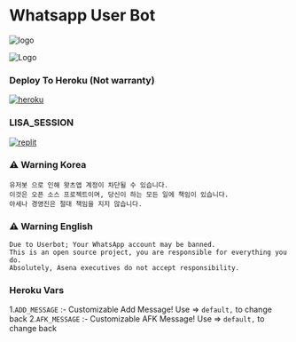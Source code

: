 # Whatsapp User Bot


![logo](https://c.tenor.com/bSDqtL945XUAAAAC/blackpink-lisa-lisa-blackpink.gif)


![Logo](https://www.tamilblasters.lol/uploads/monthly_2020_02/torrborder.gif.76a54db1a11406f9ba80146699b99b74.gif)


### Deploy To Heroku (Not warranty)

   <a href="https://dashboard.heroku.com/new?template=https://github.com/LISA-KOREA/LISA-WA-BOT"><img alt="heroku" src="https://img.shields.io/badge/-Deploy%20To%20Heroku-purple?style=for-the-badge&logo=heroku&logoColor=white"/></a> 



### LISA_SESSION
<a href="https://replit.com/@TelegramBots/Lisa"><img alt="replit" src="https://img.shields.io/badge/-String%20Session-black?style=for-the-badge&logo=replit&logoColor=white"/></a> 


### ⚠️ Warning Korea

```
유저봇 으로 인해 왓츠앱 계정이 차단될 수 있습니다.
이것은 오픈 소스 프로젝트이며, 당신이 하는 모든 일에 책임이 있습니다.
아세나 경영진은 절대 책임을 지지 않습니다.

```
### ⚠️ Warning English
```
Due to Userbot; Your WhatsApp account may be banned.
This is an open source project, you are responsible for everything you do. 
Absolutely, Asena executives do not accept responsibility.
```
### Heroku Vars

1.`ADD_MESSAGE` :- Customizable Add Message! Use => `default,` to change back
2.`AFK_MESSAGE` :- Customizable AFK Message! Use => `default,` to change back

